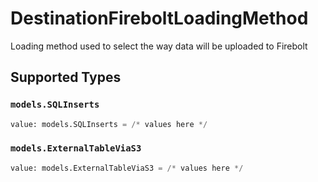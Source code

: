 # DestinationFireboltLoadingMethod

Loading method used to select the way data will be uploaded to Firebolt


## Supported Types

### `models.SQLInserts`

```python
value: models.SQLInserts = /* values here */
```

### `models.ExternalTableViaS3`

```python
value: models.ExternalTableViaS3 = /* values here */
```

